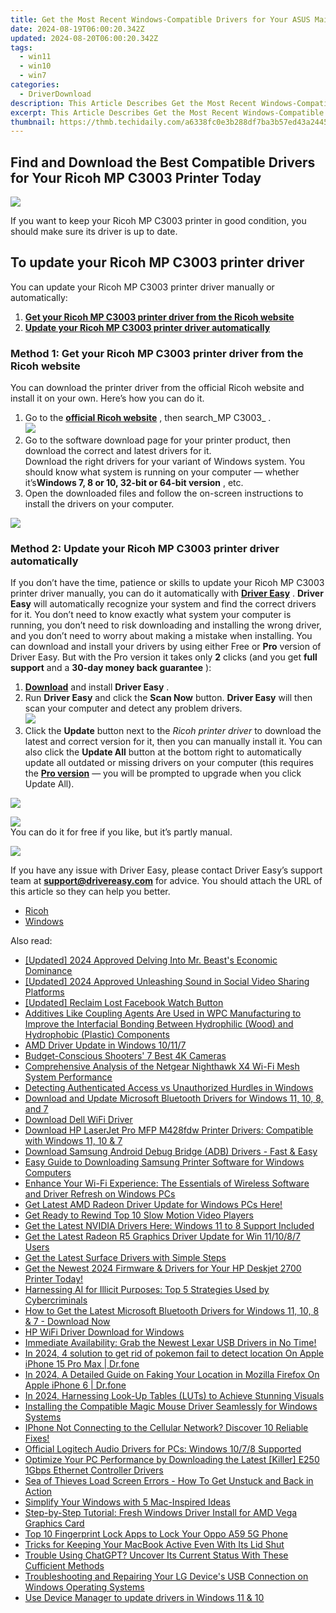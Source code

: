 ```yaml
---
title: Get the Most Recent Windows-Compatible Drivers for Your ASUS Mainboard
date: 2024-08-19T06:00:20.342Z
updated: 2024-08-20T06:00:20.342Z
tags:
  - win11
  - win10
  - win7
categories:
  - DriverDownload
description: This Article Describes Get the Most Recent Windows-Compatible Drivers for Your ASUS Mainboard
excerpt: This Article Describes Get the Most Recent Windows-Compatible Drivers for Your ASUS Mainboard
thumbnail: https://thmb.techidaily.com/a6338fc0e3b288df7ba3b57ed43a2445bbfc6da67eb325f40bd9aa4e2098999e.jpg
---
```


## Find and Download the Best Compatible Drivers for Your Ricoh MP C3003 Printer Today

![](https://images.drivereasy.com/wp-content/uploads/2018/09/img_5b90df0bdd55f-228x300.jpg)

If you want to keep your Ricoh MP C3003 printer in good condition, you should make sure its driver is up to date.

## To update your Ricoh MP C3003 printer driver

You can update your Ricoh MP C3003 printer driver manually or automatically:

1. [**Get your Ricoh MP C3003 printer driver from the Ricoh website**](https://tools.techidaily.com/drivereasy/download/)
2. [**Update your Ricoh MP C3003 printer driver automatically**](https://tools.techidaily.com/drivereasy/download/)

### Method 1: Get your Ricoh MP C3003 printer driver from the Ricoh website

You can download the printer driver from the official Ricoh website and install it on your own. Here’s how you can do it.

1. Go to the **[official Ricoh website](https://www.ricoh-usa.com/)**  , then search_MP C3003_ .  
![](https://images.drivereasy.com/wp-content/uploads/2018/09/img_5b90df5a0621c.jpg)
2. Go to the software download page for your printer product, then download the correct and latest drivers for it.  
 Download the right drivers for your variant of Windows system. You should know what system is running on your computer — whether it’s**Windows 7, 8 or 10, 32-bit or 64-bit version** , etc.
3. Open the downloaded files and follow the on-screen instructions to install the drivers on your computer.

<!-- affiliate ads begin -->
<a href="https://secure.2checkout.com/order/checkout.php?PRODS=4620778&QTY=1&AFFILIATE=108875&CART=1"><img src="https://secure.avangate.com/images/merchant/07dd4d5a72f5740ef0f035f201951476/728__90banner.jpg" border="0"></a>
<!-- affiliate ads end -->
### Method 2: Update your Ricoh MP C3003 printer driver automatically

If you don’t have the time, patience or skills to update your Ricoh MP C3003 printer driver manually, you can do it automatically with [**Driver Easy**](https://tools.techidaily.com/drivereasy/download/) . **Driver Easy**  will automatically recognize your system and find the correct drivers for it. You don’t need to know exactly what system your computer is running, you don’t need to risk downloading and installing the wrong driver, and you don’t need to worry about making a mistake when installing.  You can download and install your drivers by using either Free or **Pro**  version of Driver Easy. But with the Pro version it takes only **2**  clicks (and you get **full support** and a **30-day money back guarantee** ):

1. [**Download**](https://tools.techidaily.com/drivereasy/download/) and install **Driver Easy** .
2. Run **Driver Easy** and click the **Scan Now** button. **Driver Easy**  will then scan your computer and detect any problem drivers.  
![](https://images.drivereasy.com/wp-content/uploads/2018/09/img_5b8f8b5a6d802.jpg)
3. Click the **Update**  button next to the _Ricoh printer driver_ to download the latest and correct version for it, then you can manually install it. You can also click the **Update All**  button at the bottom right to automatically update all outdated or missing drivers on your computer (this requires the **[Pro version](https://tools.techidaily.com/drivereasy/download/)**  — you will be prompted to upgrade when you click Update All).  
<!-- affiliate ads begin -->
<a href="https://shop.mondly.com/affiliate.php?ACCOUNT=ATISTUDI&AFFILIATE=108875&PATH=https%3A%2F%2Fwww.mondly.com%3FAFFILIATE%3D108875%26RESOURCE%3D%2BGeneral%2B970x90%2B"><img src="https://secure.avangate.com/images/merchant/69c418c33ec2e1a4267fa9bb77fa1428/general-970x90.gif" border="0"></a>
<!-- affiliate ads end -->
![](https://images.drivereasy.com/wp-content/uploads/2018/09/img_5b8f8b7fab967.jpg)  
 You can do it for free if you like, but it’s partly manual.
<!-- affiliate ads begin -->
<a href="https://secure.2checkout.com/order/checkout.php?PRODS=37100474&QTY=1&AFFILIATE=108875&CART=1"><img src="https://awario.com/images/pages/index/img-leads-1280@1x.avif" border="0"></a>
<!-- affiliate ads end -->

 If you have any issue with Driver Easy, please contact Driver Easy’s support team at **[support@drivereasy.com](https://tools.techidaily.com/drivereasy/download/)**  for advice. You should attach the URL of this article so they can help you better.

* [Ricoh](https://tools.techidaily.com/drivereasy/download/)
* [Windows](https://tools.techidaily.com/drivereasy/download/)

<ins class="adsbygoogle"
     style="display:block"
     data-ad-format="autorelaxed"
     data-ad-client="ca-pub-7571918770474297"
     data-ad-slot="1223367746"></ins>



<ins class="adsbygoogle"
     style="display:block"
     data-ad-client="ca-pub-7571918770474297"
     data-ad-slot="8358498916"
     data-ad-format="auto"
     data-full-width-responsive="true"></ins>

<span class="atpl-alsoreadstyle">Also read:</span>
<div><ul>
<li><a href="https://eaxpv-info.techidaily.com/updated-2024-approved-delving-into-mr-beasts-economic-dominance/"><u>[Updated] 2024 Approved  Delving Into Mr. Beast's Economic Dominance</u></a></li>
<li><a href="https://twitter-videos.techidaily.com/updated-2024-approved-unleashing-sound-in-social-video-sharing-platforms/"><u>[Updated] 2024 Approved  Unleashing Sound in Social Video Sharing Platforms</u></a></li>
<li><a href="https://facebook-clips.techidaily.com/updated-reclaim-lost-facebook-watch-button/"><u>[Updated] Reclaim Lost Facebook Watch Button</u></a></li>
<li><a href="https://hardware-updates.techidaily.com/additives-like-coupling-agents-are-used-in-wpc-manufacturing-to-improve-the-interfacial-bonding-between-hydrophilic-wood-and-hydrophobic-plastic-components.334/"><u>Additives Like Coupling Agents Are Used in WPC Manufacturing to Improve the Interfacial Bonding Between Hydrophilic (Wood) and Hydrophobic (Plastic) Components</u></a></li>
<li><a href="https://hardware-updates.techidaily.com/amd-driver-update-in-windows-10117/"><u>AMD Driver Update in Windows 10/11/7</u></a></li>
<li><a href="https://extra-information.techidaily.com/budget-conscious-shooters-7-best-4k-cameras/"><u>Budget-Conscious Shooters' 7 Best 4K Cameras</u></a></li>
<li><a href="https://buynow-marvelous.techidaily.com/comprehensive-analysis-of-the-netgear-nighthawk-x4-wi-fi-mesh-system-performance/"><u>Comprehensive Analysis of the Netgear Nighthawk X4 Wi-Fi Mesh System Performance</u></a></li>
<li><a href="https://win11.techidaily.com/detecting-authenticated-access-vs-unauthorized-hurdles-in-windows/"><u>Detecting Authenticated Access vs Unauthorized Hurdles in Windows</u></a></li>
<li><a href="https://hardware-updates.techidaily.com/download-and-update-microsoft-bluetooth-drivers-for-windows-11-10-8-and-7/"><u>Download and Update Microsoft Bluetooth Drivers for Windows 11, 10, 8, and 7</u></a></li>
<li><a href="https://hardware-updates.techidaily.com/download-dell-wifi-driver/"><u>Download Dell WiFi Driver</u></a></li>
<li><a href="https://hardware-updates.techidaily.com/download-hp-laserjet-pro-mfp-m428fdw-printer-drivers-compatible-with-windows-11-10-and-7/"><u>Download HP LaserJet Pro MFP M428fdw Printer Drivers: Compatible with Windows 11, 10 & 7</u></a></li>
<li><a href="https://hardware-updates.techidaily.com/download-samsung-android-debug-bridge-adb-drivers-fast-and-easy/"><u>Download Samsung Android Debug Bridge (ADB) Drivers - Fast & Easy</u></a></li>
<li><a href="https://hardware-updates.techidaily.com/easy-guide-to-downloading-samsung-printer-software-for-windows-computers/"><u>Easy Guide to Downloading Samsung Printer Software for Windows Computers</u></a></li>
<li><a href="https://hardware-updates.techidaily.com/enhance-your-wi-fi-experience-the-essentials-of-wireless-software-and-driver-refresh-on-windows-pcs/"><u>Enhance Your Wi-Fi Experience: The Essentials of Wireless Software and Driver Refresh on Windows PCs</u></a></li>
<li><a href="https://hardware-updates.techidaily.com/get-latest-amd-radeon-driver-update-for-windows-pcs-here/"><u>Get Latest AMD Radeon Driver Update for Windows PCs Here!</u></a></li>
<li><a href="https://ai-vdieo-software.techidaily.com/get-ready-to-rewind-top-10-slow-motion-video-players/"><u>Get Ready to Rewind Top 10 Slow Motion Video Players</u></a></li>
<li><a href="https://hardware-updates.techidaily.com/get-the-latest-nvidia-drivers-here-windows-11-to-8-support-included/"><u>Get the Latest NVIDIA Drivers Here: Windows 11 to 8 Support Included</u></a></li>
<li><a href="https://hardware-updates.techidaily.com/get-the-latest-radeon-r5-graphics-driver-update-for-win-111087-users/"><u>Get the Latest Radeon R5 Graphics Driver Update for Win 11/10/8/7 Users</u></a></li>
<li><a href="https://hardware-updates.techidaily.com/get-the-latest-surface-drivers-with-simple-steps/"><u>Get the Latest Surface Drivers with Simple Steps</u></a></li>
<li><a href="https://hardware-updates.techidaily.com/get-the-newest-2024-firmware-and-drivers-for-your-hp-deskjet-2700-printer-today/"><u>Get the Newest 2024 Firmware & Drivers for Your HP Deskjet 2700 Printer Today!</u></a></li>
<li><a href="https://tech-revival.techidaily.com/harnessing-ai-for-illicit-purposes-top-5-strategies-used-by-cybercriminals/"><u>Harnessing AI for Illicit Purposes: Top 5 Strategies Used by Cybercriminals</u></a></li>
<li><a href="https://hardware-updates.techidaily.com/how-to-get-the-latest-microsoft-bluetooth-drivers-for-windows-11-10-8-and-7-download-now/"><u>How to Get the Latest Microsoft Bluetooth Drivers for Windows 11, 10, 8 & 7 - Download Now</u></a></li>
<li><a href="https://hardware-updates.techidaily.com/hp-wifi-driver-download-for-windows/"><u>HP WiFi Driver Download for Windows</u></a></li>
<li><a href="https://hardware-updates.techidaily.com/1722970480181-immediate-availability-grab-the-newest-lexar-usb-drivers-in-no-time/"><u>Immediate Availability: Grab the Newest Lexar USB Drivers in No Time!</u></a></li>
<li><a href="https://ios-pokemon-go.techidaily.com/in-2024-4-solution-to-get-rid-of-pokemon-fail-to-detect-location-on-apple-iphone-15-pro-max-drfone-by-drfone-virtual-ios/"><u>In 2024, 4 solution to get rid of pokemon fail to detect location On Apple iPhone 15 Pro Max | Dr.fone</u></a></li>
<li><a href="https://fake-location.techidaily.com/in-2024-a-detailed-guide-on-faking-your-location-in-mozilla-firefox-on-apple-iphone-6-drfone-by-drfone-virtual-ios/"><u>In 2024, A Detailed Guide on Faking Your Location in Mozilla Firefox On Apple iPhone 6 | Dr.fone</u></a></li>
<li><a href="https://some-knowledge.techidaily.com/in-2024-harnessing-look-up-tables-luts-to-achieve-stunning-visuals/"><u>In 2024, Harnessing Look-Up Tables (LUTs) to Achieve Stunning Visuals</u></a></li>
<li><a href="https://hardware-updates.techidaily.com/installing-the-compatible-magic-mouse-driver-seamlessly-for-windows-systems/"><u>Installing the Compatible Magic Mouse Driver Seamlessly for Windows Systems</u></a></li>
<li><a href="https://fox-that.techidaily.com/1721451728240-iphone-not-connecting-to-the-cellular-network-discover-10-reliable-fixes/"><u>IPhone Not Connecting to the Cellular Network? Discover 10 Reliable Fixes!</u></a></li>
<li><a href="https://hardware-updates.techidaily.com/official-logitech-audio-drivers-for-pcs-windows-1078-supported/"><u>Official Logitech Audio Drivers for PCs: Windows 10/7/8 Supported</u></a></li>
<li><a href="https://hardware-updates.techidaily.com/optimize-your-pc-performance-by-downloading-the-latest-killer-e250-1gbps-ethernet-controller-drivers/"><u>Optimize Your PC Performance by Downloading the Latest [Killer] E250 1Gbps Ethernet Controller Drivers</u></a></li>
<li><a href="https://win-blog.techidaily.com/sea-of-thieves-load-screen-errors-how-to-get-unstuck-and-back-in-action/"><u>Sea of Thieves Load Screen Errors - How To Get Unstuck and Back in Action</u></a></li>
<li><a href="https://win11.techidaily.com/simplify-your-windows-with-5-mac-inspired-ideas/"><u>Simplify Your Windows with 5 Mac-Inspired Ideas</u></a></li>
<li><a href="https://hardware-updates.techidaily.com/step-by-step-tutorial-fresh-windows-driver-install-for-amd-vega-graphics-card/"><u>Step-by-Step Tutorial: Fresh Windows Driver Install for AMD Vega Graphics Card</u></a></li>
<li><a href="https://android-unlock.techidaily.com/top-10-fingerprint-lock-apps-to-lock-your-oppo-a59-5g-phone-by-drfone-android/"><u>Top 10 Fingerprint Lock Apps to Lock Your Oppo A59 5G Phone</u></a></li>
<li><a href="https://techno-recovery.techidaily.com/tricks-for-keeping-your-macbook-active-even-with-its-lid-shut/"><u>Tricks for Keeping Your MacBook Active Even With Its Lid Shut</u></a></li>
<li><a href="https://tech-revival.techidaily.com/trouble-using-chatgpt-uncover-its-current-status-with-these-cufficient-methods/"><u>Trouble Using ChatGPT? Uncover Its Current Status With These Cufficient Methods</u></a></li>
<li><a href="https://hardware-updates.techidaily.com/troubleshooting-and-repairing-your-lg-devices-usb-connection-on-windows-operating-systems/"><u>Troubleshooting and Repairing Your LG Device's USB Connection on Windows Operating Systems</u></a></li>
<li><a href="https://techidaily.com/use-device-manager-to-update-drivers-in-windows-11-and-10-by-drivereasy-guide/"><u>Use Device Manager to update drivers in Windows 11 & 10</u></a></li>
</ul></div>
